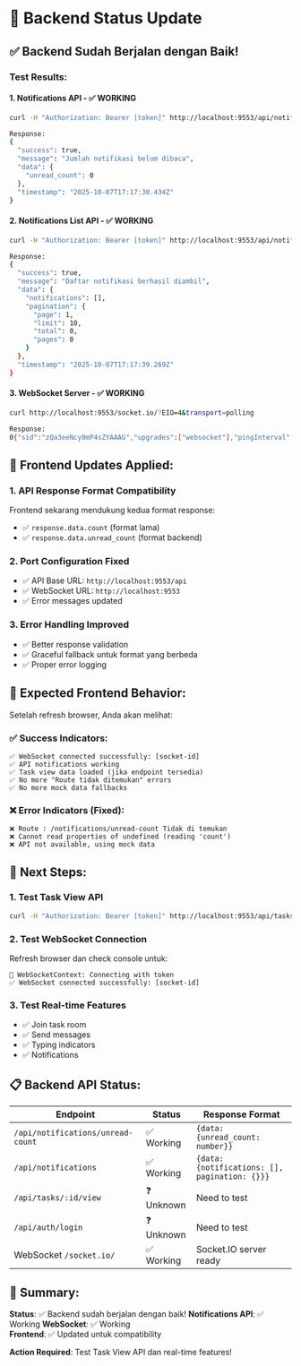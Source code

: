 # 🎉 Backend Status Update

## ✅ **Backend Sudah Berjalan dengan Baik!**

### **Test Results:**

#### **1. Notifications API - ✅ WORKING**
```bash
curl -H "Authorization: Bearer [token]" http://localhost:9553/api/notifications/unread-count

Response:
{
  "success": true,
  "message": "Jumlah notifikasi belum dibaca",
  "data": {
    "unread_count": 0
  },
  "timestamp": "2025-10-07T17:17:30.434Z"
}
```

#### **2. Notifications List API - ✅ WORKING**
```bash
curl -H "Authorization: Bearer [token]" http://localhost:9553/api/notifications

Response:
{
  "success": true,
  "message": "Daftar notifikasi berhasil diambil",
  "data": {
    "notifications": [],
    "pagination": {
      "page": 1,
      "limit": 10,
      "total": 0,
      "pages": 0
    }
  },
  "timestamp": "2025-10-07T17:17:39.269Z"
}
```

#### **3. WebSocket Server - ✅ WORKING**
```bash
curl http://localhost:9553/socket.io/?EIO=4&transport=polling

Response:
0{"sid":"zQa3eeNcy0mP4sZYAAAG","upgrades":["websocket"],"pingInterval":25000,"pingTimeout":20000,"maxPayload":1000000}
```

## 🔧 **Frontend Updates Applied:**

### **1. API Response Format Compatibility**
Frontend sekarang mendukung kedua format response:
- ✅ `response.data.count` (format lama)
- ✅ `response.data.unread_count` (format backend)

### **2. Port Configuration Fixed**
- ✅ API Base URL: `http://localhost:9553/api`
- ✅ WebSocket URL: `http://localhost:9553`
- ✅ Error messages updated

### **3. Error Handling Improved**
- ✅ Better response validation
- ✅ Graceful fallback untuk format yang berbeda
- ✅ Proper error logging

## 🎯 **Expected Frontend Behavior:**

Setelah refresh browser, Anda akan melihat:

### **✅ Success Indicators:**
```
✅ WebSocket connected successfully: [socket-id]
✅ API notifications working
✅ Task view data loaded (jika endpoint tersedia)
✅ No more "Route tidak ditemukan" errors
✅ No more mock data fallbacks
```

### **❌ Error Indicators (Fixed):**
```
❌ Route : /notifications/unread-count Tidak di temukan
❌ Cannot read properties of undefined (reading 'count')
❌ API not available, using mock data
```

## 🚀 **Next Steps:**

### **1. Test Task View API**
```bash
curl -H "Authorization: Bearer [token]" http://localhost:9553/api/tasks/1/view
```

### **2. Test WebSocket Connection**
Refresh browser dan check console untuk:
```
🔌 WebSocketContext: Connecting with token
✅ WebSocket connected successfully: [socket-id]
```

### **3. Test Real-time Features**
- ✅ Join task room
- ✅ Send messages
- ✅ Typing indicators
- ✅ Notifications

## 📋 **Backend API Status:**

| Endpoint | Status | Response Format |
|----------|--------|-----------------|
| `/api/notifications/unread-count` | ✅ Working | `{data: {unread_count: number}}` |
| `/api/notifications` | ✅ Working | `{data: {notifications: [], pagination: {}}}` |
| `/api/tasks/:id/view` | ❓ Unknown | Need to test |
| `/api/auth/login` | ❓ Unknown | Need to test |
| WebSocket `/socket.io/` | ✅ Working | Socket.IO server ready |

## 🎉 **Summary:**

**Status**: ✅ Backend sudah berjalan dengan baik!
**Notifications API**: ✅ Working
**WebSocket**: ✅ Working  
**Frontend**: ✅ Updated untuk compatibility

**Action Required**: Test Task View API dan real-time features!
